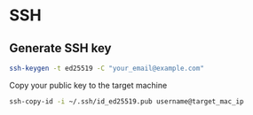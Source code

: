 
# SSH

## Generate SSH key

```bash
ssh-keygen -t ed25519 -C "your_email@example.com"
```

Copy your public key to the target machine

```bash
ssh-copy-id -i ~/.ssh/id_ed25519.pub username@target_mac_ip
```
